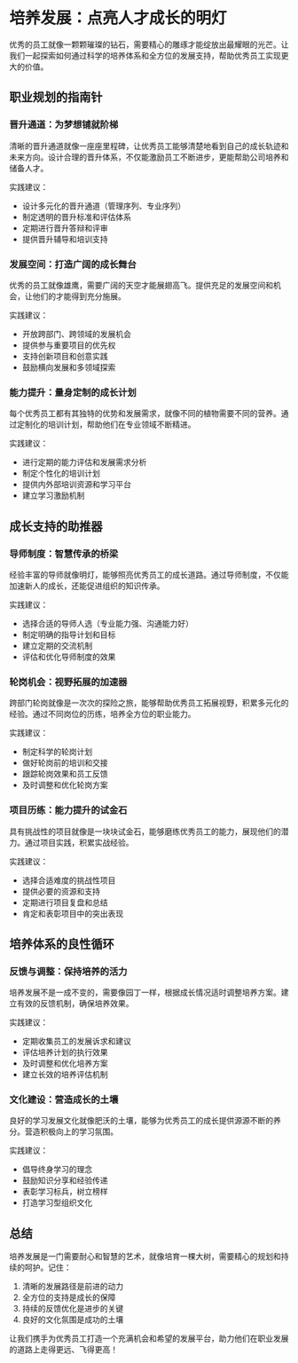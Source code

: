 # 培养发展：点亮人才成长的明灯

优秀的员工就像一颗颗璀璨的钻石，需要精心的雕琢才能绽放出最耀眼的光芒。让我们一起探索如何通过科学的培养体系和全方位的发展支持，帮助优秀员工实现更大的价值。

## 职业规划的指南针

### 晋升通道：为梦想铺就阶梯

清晰的晋升通道就像一座座里程碑，让优秀员工能够清楚地看到自己的成长轨迹和未来方向。设计合理的晋升体系，不仅能激励员工不断进步，更能帮助公司培养和储备人才。

实践建议：
- 设计多元化的晋升通道（管理序列、专业序列）
- 制定透明的晋升标准和评估体系
- 定期进行晋升答辩和评审
- 提供晋升辅导和培训支持

### 发展空间：打造广阔的成长舞台

优秀的员工就像雄鹰，需要广阔的天空才能展翅高飞。提供充足的发展空间和机会，让他们的才能得到充分施展。

实践建议：
- 开放跨部门、跨领域的发展机会
- 提供参与重要项目的优先权
- 支持创新项目和创意实践
- 鼓励横向发展和多领域探索

### 能力提升：量身定制的成长计划

每个优秀员工都有其独特的优势和发展需求，就像不同的植物需要不同的营养。通过定制化的培训计划，帮助他们在专业领域不断精进。

实践建议：
- 进行定期的能力评估和发展需求分析
- 制定个性化的培训计划
- 提供内外部培训资源和学习平台
- 建立学习激励机制

## 成长支持的助推器

### 导师制度：智慧传承的桥梁

经验丰富的导师就像明灯，能够照亮优秀员工的成长道路。通过导师制度，不仅能加速新人的成长，还能促进组织的知识传承。

实践建议：
- 选择合适的导师人选（专业能力强、沟通能力好）
- 制定明确的指导计划和目标
- 建立定期的交流机制
- 评估和优化导师制度的效果

### 轮岗机会：视野拓展的加速器

跨部门轮岗就像是一次次的探险之旅，能够帮助优秀员工拓展视野，积累多元化的经验。通过不同岗位的历练，培养全方位的职业能力。

实践建议：
- 制定科学的轮岗计划
- 做好轮岗前的培训和交接
- 跟踪轮岗效果和员工反馈
- 及时调整和优化轮岗方案

### 项目历练：能力提升的试金石

具有挑战性的项目就像是一块块试金石，能够磨练优秀员工的能力，展现他们的潜力。通过项目实践，积累实战经验。

实践建议：
- 选择合适难度的挑战性项目
- 提供必要的资源和支持
- 定期进行项目复盘和总结
- 肯定和表彰项目中的突出表现

## 培养体系的良性循环

### 反馈与调整：保持培养的活力

培养发展不是一成不变的，需要像园丁一样，根据成长情况适时调整培养方案。建立有效的反馈机制，确保培养效果。

实践建议：
- 定期收集员工的发展诉求和建议
- 评估培养计划的执行效果
- 及时调整和优化培养方案
- 建立长效的培养评估机制

### 文化建设：营造成长的土壤

良好的学习发展文化就像肥沃的土壤，能够为优秀员工的成长提供源源不断的养分。营造积极向上的学习氛围。

实践建议：
- 倡导终身学习的理念
- 鼓励知识分享和经验传递
- 表彰学习标兵，树立榜样
- 打造学习型组织文化

## 总结

培养发展是一门需要耐心和智慧的艺术，就像培育一棵大树，需要精心的规划和持续的呵护。记住：

1. 清晰的发展路径是前进的动力
2. 全方位的支持是成长的保障
3. 持续的反馈优化是进步的关键
4. 良好的文化氛围是成功的土壤

让我们携手为优秀员工打造一个充满机会和希望的发展平台，助力他们在职业发展的道路上走得更远、飞得更高！